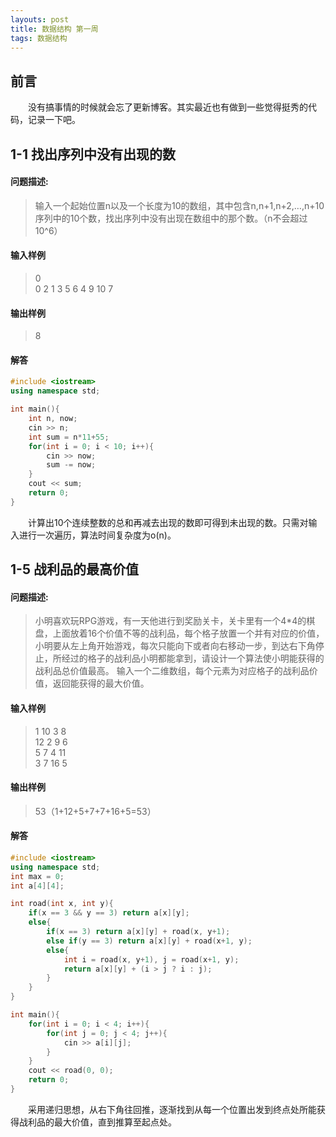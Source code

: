 ```yaml
---
layouts: post
title: 数据结构 第一周
tags: 数据结构
---
```


## 前言
&emsp;&emsp;没有搞事情的时候就会忘了更新博客。其实最近也有做到一些觉得挺秀的代码，记录一下吧。

## 1-1 找出序列中没有出现的数

#### 问题描述:
> 输入一个起始位置n以及一个长度为10的数组，其中包含n,n+1,n+2,…,n+10序列中的10个数，找出序列中没有出现在数组中的那个数。（n不会超过10^6）  

#### 输入样例  
> 0  
> 0 2 1 3 5 6 4 9 10 7  

#### 输出样例  
> 8  

#### 解答  
```cpp
#include <iostream>
using namespace std;

int main(){
    int n, now;
    cin >> n;
    int sum = n*11+55;
    for(int i = 0; i < 10; i++){
        cin >> now;
        sum -= now;
    }
    cout << sum;
    return 0;
}
```
&emsp;&emsp;计算出10个连续整数的总和再减去出现的数即可得到未出现的数。只需对输入进行一次遍历，算法时间复杂度为o(n)。

## 1-5 战利品的最高价值  

#### 问题描述:  
> 小明喜欢玩RPG游戏，有一天他进行到奖励关卡，关卡里有一个4*4的棋盘，上面放着16个价值不等的战利品，每个格子放置一个并有对应的价值，小明要从左上角开始游戏，每次只能向下或者向右移动一步，到达右下角停止，所经过的格子的战利品小明都能拿到，请设计一个算法使小明能获得的战利品总价值最高。 输入一个二维数组，每个元素为对应格子的战利品价值，返回能获得的最大价值。  

#### 输入样例  
> 1 10 3 8  
> 12 2 9 6  
> 5 7 4 11  
> 3 7 16 5   

#### 输出样例  
> 53（1+12+5+7+7+16+5=53）  

#### 解答  
```cpp
#include <iostream>
using namespace std;
int max = 0;
int a[4][4];

int road(int x, int y){
    if(x == 3 && y == 3) return a[x][y];
    else{
        if(x == 3) return a[x][y] + road(x, y+1);
        else if(y == 3) return a[x][y] + road(x+1, y);
        else{
            int i = road(x, y+1), j = road(x+1, y);
            return a[x][y] + (i > j ? i : j);
        }
    }
}

int main(){
    for(int i = 0; i < 4; i++){
        for(int j = 0; j < 4; j++){
            cin >> a[i][j];
        }
    }
    cout << road(0, 0);
    return 0;
}
```
&emsp;&emsp;采用递归思想，从右下角往回推，逐渐找到从每一个位置出发到终点处所能获得战利品的最大价值，直到推算至起点处。  